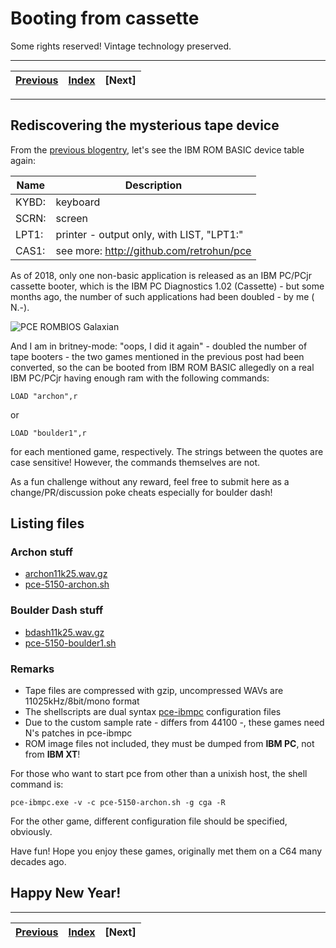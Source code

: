 # Booting from cassette
Some rights reserved! Vintage technology preserved.

---

[Previous](../bootingfromcom1part2) | [Index](../../../../) | [Next]
--- | --- | ---

---

## Rediscovering the mysterious tape device
From the [previous blogentry](../bootingfromcom1part2), let's see the IBM ROM BASIC device table again:

| Name  | Description                               |
|-------|-------------------------------------------|
| KYBD: | keyboard                                  |
| SCRN: | screen                                    |
| LPT1: | printer - output only, with LIST, "LPT1:" |
| CAS1: | see more: http://github.com/retrohun/pce  |

As of 2018, only one non-basic application is released as an IBM PC/PCjr cassette booter, which is the IBM PC Diagnostics 1.02 (Cassette) - but some months ago, the number of such applications had been doubled - by me ( N.-).

![PCE ROMBIOS Galaxian](https://raw.githubusercontent.com/retrohun/pce/master/doc/pcerombiosgalaxian.gif)

And I am in britney-mode: "oops, I did it again" - doubled the number of tape booters - the two games mentioned in the previous post had been converted, so the can be booted from IBM ROM BASIC allegedly on a real IBM PC/PCjr having enough ram with the following commands:

```
LOAD "archon",r
```

or

```
LOAD "boulder1",r
```

for each mentioned game, respectively. The strings between the quotes are case sensitive! However, the commands themselves are not.

As a fun challenge without any reward, feel free to submit here as a change/PR/discussion poke cheats especially for boulder dash!

## Listing files

### Archon stuff

- [archon11k25.wav.gz](archon11k25.wav.gz)
- [pce-5150-archon.sh](pce-5150-archon.sh)

### Boulder Dash stuff

- [bdash11k25.wav.gz](bdash11k25.wav.gz)
- [pce-5150-boulder1.sh](pce-5150-boulder1.sh)

### Remarks

- Tape files are compressed with gzip, uncompressed WAVs are 11025kHz/8bit/mono format
- The shellscripts are dual syntax [pce-ibmpc](https://github.com/retrohun/pce) configuration files
- Due to the custom sample rate - differs from 44100 -, these games need N's patches in pce-ibmpc
- ROM image files not included, they must be dumped from **IBM PC**, not from **IBM XT**!

For those who want to start pce from other than a unixish host, the shell command is:

```
pce-ibmpc.exe -v -c pce-5150-archon.sh -g cga -R
```

For the other game, different configuration file should be specified, obviously.

Have fun! Hope you enjoy these games, originally met them on a C64 many decades ago.


## Happy New Year!

---

[Previous](../bootingfromcom1part2) | [Index](../../../../) | [Next]
--- | --- | ---
